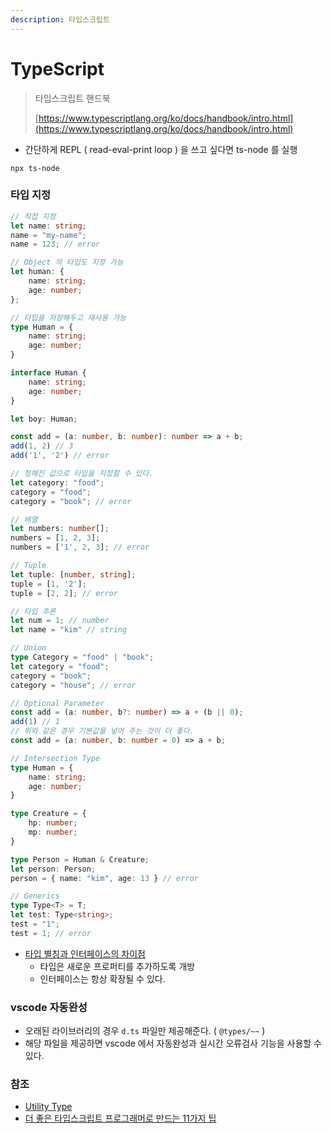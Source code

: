 ```yaml
---
description: 타입스크립트
---
```


# TypeScript

> 타입스크립트 핸드북
>
> [https://www.typescriptlang.org/ko/docs/handbook/intro.html](https://www.typescriptlang.org/ko/docs/handbook/intro.html)

* 간단하게 REPL ( read-eval-print loop ) 을 쓰고 싶다면 ts-node 를 실행

`npx ts-node`

### 타입 지정

```typescript
// 직접 지정
let name: string;
name = "my-name";
name = 123; // error

// Object 의 타입도 지정 가능
let human: {
    name: string;
    age: number;
};

// 타입을 저장해두고 재사용 가능
type Human = {
    name: string;
    age: number;
} 

interface Human {
    name: string;
    age: number;
}

let boy: Human;

const add = (a: number, b: number): number => a + b;
add(1, 2) // 3
add('1', '2') // error

// 정해진 값으로 타입을 지정할 수 있다.
let category: "food";
category = "food";
category = "book"; // error

// 배열
let numbers: number[];
numbers = [1, 2, 3];
numbers = ['1', 2, 3]; // error

// Tuple
let tuple: [number, string];
tuple = [1, '2'];
tuple = [2, 2]; // error

// 타입 추론
let num = 1; // number
let name = "kim" // string

// Union 
type Category = "food" | "book";
let category = "food";
category = "book";
category = "house"; // error

// Optional Parameter
const add = (a: number, b?: number) => a + (b || 0);
add(1) // 1
// 위와 같은 경우 기본값을 넣어 주는 것이 더 좋다.
const add = (a: number, b: number = 0) => a + b;

// Intersection Type
type Human = {
    name: string;
    age: number;
}

type Creature = {
    hp: number;
    mp: number;
}

type Person = Human & Creature;
let person: Person;
person = { name: "kim", age: 13 } // error

// Generics
type Type<T> = T;
let test: Type<string>;
test = "1";
test = 1; // error

```

* [타입 별칭과 인터페이스의 차이점 ](https://www.typescriptlang.org/ko/docs/handbook/2/everyday-types.html#%ED%83%80%EC%9E%85-%EB%B3%84%EC%B9%AD%EA%B3%BC-%EC%9D%B8%ED%84%B0%ED%8E%98%EC%9D%B4%EC%8A%A4%EC%9D%98-%EC%B0%A8%EC%9D%B4%EC%A0%90)
  * 타입은 새로운 프로퍼티를 추가하도록 개방
  * 인터페이스는 항상 확장될 수 있다.

### vscode 자동완성

* 오래된 라이브러리의 경우 `d.ts` 파일만 제공해준다. ( `@types/~~` )
* 해당 파일을 제공하면 vscode 에서 자동완성과 실시간 오류검사 기능을 사용할 수 있다.

### 참조

* [Utility Type](https://www.typescriptlang.org/docs/handbook/utility-types.html)
* [더 좋은 타입스크립트 프로그래머로 만드는 11가지 팁](https://megaptera.notion.site/11-33889c962a514a9a814be0d6bb3325ca)
